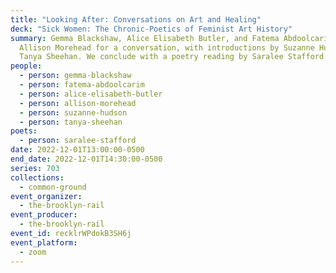 ```yaml
---
title: "Looking After: Conversations on Art and Healing"
deck: "Sick Women: The Chronic-Poetics of Feminist Art History"
summary: Gemma Blackshaw, Alice Elisabeth Butler, and Fatema Abdoolcarim join
  Allison Morehead for a conversation, with introductions by Suzanne Hudson and
  Tanya Sheehan. We conclude with a poetry reading by Saralee Stafford.
people:
  - person: gemma-blackshaw
  - person: fatema-abdoolcarim
  - person: alice-elisabeth-butler
  - person: allison-morehead
  - person: suzanne-hudson
  - person: tanya-sheehan
poets:
  - person: saralee-stafford
date: 2022-12-01T13:00:00-0500
end_date: 2022-12-01T14:30:00-0500
series: 703
collections:
  - common-ground
event_organizer:
  - the-brooklyn-rail
event_producer:
  - the-brooklyn-rail
event_id: recklrWPdokB3SH6j
event_platform:
  - zoom
---
```

